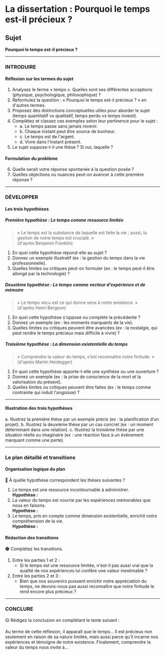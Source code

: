# La dissertation : Pourquoi le temps est-il précieux ?

## Sujet
**Pourquoi le temps est-il précieux ?**

---

### INTRODUIRE

#### Réflexion sur les termes du sujet

1. Analysez le terme « temps ». Quelles sont ses différentes acceptions (physique, psychologique, philosophique) ?
2. Reformulez la question : « Pourquoi le temps est-il précieux ? » en d'autres termes.
3. Proposez des distinctions conceptuelles utiles pour aborder le sujet (temps quantitatif vs qualitatif, temps perdu vs temps investi).
4. Complétez et classez ces exemples selon leur pertinence pour le sujet :
   - a. Le temps passe sans jamais revenir.
   - b. Chaque instant peut être source de bonheur.
   - c. Le temps est de l'argent.
   - d. Vivre dans l'instant présent.
5. Le sujet suppose-t-il une thèse ? Si oui, laquelle ?

#### Formulation du problème

6. Quelle serait votre réponse spontanée à la question posée ?
7. Quelles objections ou nuances peut-on avancer à cette première réponse ?

---

### DÉVELOPPER

#### Les trois hypothèses

##### Première hypothèse : Le temps comme ressource limitée

> « Le temps est la substance de laquelle est faite la vie ; aussi, la gestion de notre temps est cruciale. »  
> (d'après Benjamin Franklin)

1. En quoi cette hypothèse répond-elle au sujet ?
2. Donnez un exemple illustratif (ex : la gestion du temps dans la vie professionnelle).
3. Quelles limites ou critiques peut-on formuler (ex : le temps peut-il être allongé par la technologie) ?

##### Deuxième hypothèse : Le temps comme vecteur d’expérience et de mémoire

> « Le temps vécu est ce qui donne sens à notre existence. »  
> (d'après Henri Bergson)

1. En quoi cette hypothèse s'oppose ou complète la précédente ?
2. Donnez un exemple (ex : les moments marquants de la vie).
3. Quelles limites ou critiques peuvent être avancées (ex : la nostalgie, qui peut rendre le temps précieux mais difficile à vivre) ?

##### Troisième hypothèse : La dimension existentielle du temps

> « Comprendre la valeur du temps, c’est reconnaître notre finitude. »  
> (d'après Martin Heidegger)

1. En quoi cette hypothèse apporte-t-elle une synthèse ou une ouverture ?
2. Donnez un exemple (ex : la prise de conscience de la mort et la valorisation du présent).
3. Quelles limites ou critiques peuvent être faites (ex : le temps comme contrainte qui induit l'angoisse) ?

---

#### Illustration des trois hypothèses

a. Illustrez la première thèse par un exemple précis (ex : la planification d’un projet).
b. Illustrez la deuxième thèse par un cas concret (ex : un moment déterminant dans une relation).
c. Illustrez la troisième thèse par une situation réelle ou imaginaire (ex : une réaction face à un événement marquant comme une perte).

---

### Le plan détaillé et transitions

#### Organisation logique du plan

🔴 À quelle hypothèse correspondent les thèses suivantes ?

1. Le temps est une ressource incontournable à administrer.  
   **Hypothèse :**
2. La valeur du temps est nourrie par les expériences mémorables que nous en faisons.  
   **Hypothèse :**
3. Le temps, pris en compte comme dimension existentielle, enrichit notre compréhension de la vie.  
   **Hypothèse :**

#### Rédaction des transitions

🟠 Complétez les transitions.

1. Entre les parties 1 et 2 :  
   - Si le temps est une ressource limitée, n'est-il pas aussi vrai que la qualité de nos expériences lui confère une valeur inestimable ?
2. Entre les parties 2 et 3 :  
   - Bien que nos souvenirs puissent enrichir notre appréciation du temps, ne devons-nous pas aussi reconnaître que notre finitude le rend encore plus précieux ?

---

### CONCLURE

🟡 Rédigez la conclusion en complétant le texte suivant :

Au terme de cette réflexion, il apparaît que le temps... Il est précieux non seulement en raison de sa nature limitée, mais aussi parce qu’il incarne nos expériences et témoigne de notre existence. Finalement, comprendre la valeur du temps nous invite à...